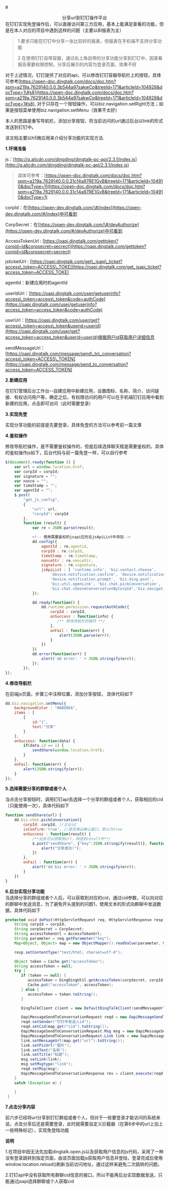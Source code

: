 #<center>分享url到钉钉操作平台</center>
在钉钉实现免登操作后，可以直接访问第三方应用，基本上能满足查看的功能，但是在本人对应的项目中遇到这样的问题（主要以BI报表为主）

> 1.要求只能在钉钉中分享一张比较好的报表，但报表在手机端不支持分享功能
>
> 2.在使用钉钉自带容器，通过右上角自带的分享功能分享到钉钉中，因查看报告需要权限控制，分享后展示的内容为登录页面，效果不好

对于上述情况，钉钉提供了对应的api，可以修改钉钉容器导航栏上的按钮，具体可参考[https://open-doc.dingtalk.com/docs/doc.htm?spm=a219a.7629140.0.0.3b544a97sakwCp&treeId=171&articleId=104928&docType=1\#s8](https://open-doc.dingtalk.com/docs/doc.htm?spm=a219a.7629140.0.0.3b544a97sakwCp&treeId=171&articleId=104928&docType=1#s8), 对于只存在一个按钮操作，可以biz.navigation.setRight方法；如果是按钮菜单使用biz.navigation.setMenu（效果不太好）

本人的思路是重写导航栏，添加分享按钮，将当前访问的url通过后台以link的形式发送到钉钉中。

该文档主要以h5微应用来介绍分享功能的实现方法.

**1.环境准备**

js：[http://g.alicdn.com/dingding/dingtalk-pc-api/2.3.1/index.js](http://g.alicdn.com/dingding/dingtalk-pc-api/2.3.1/index.js)

> 具体可参考：[https://open-doc.dingtalk.com/docs/doc.htm?spm=a219a.7629140.0.0.31c14a97RE1GvB&treeId=171&articleId=104910&docType=1](https://open-doc.dingtalk.com/docs/doc.htm?spm=a219a.7629140.0.0.31c14a97RE1GvB&treeId=171&articleId=104910&docType=1)

corpId：在[https://open-dev.dingtalk.com/\#/index](https://open-dev.dingtalk.com/#/index)中可看到

CorpSecret：在[https://open-dev.dingtalk.com/\#/devAuthorize](https://open-dev.dingtalk.com/#/devAuthorize)中可看到

AccessTokenUrl : [https://oapi.dingtalk.com/gettoken?corpid=id&corpsecret=secrect](https://oapi.dingtalk.com/gettoken?corpid=id&corpsecret=secrect)

jsticketUrl : [https://oapi.dingtalk.com/get\_jsapi\_ticket?access\_token=ACCESS\_TOKE](https://oapi.dingtalk.com/get_jsapi_ticket?access_token=ACCESS_TOKE)

agentId：新建应用时的agentId

userIdUrl：[https://oapi.dingtalk.com/user/getuserinfo?access\_token=access\_token&code=authCode](https://oapi.dingtalk.com/user/getuserinfo?access_token=access_token&code=authCode)

userUrl：[https://oapi.dingtalk.com/user/get?access\_token=access\_token&userid=userid](https://oapi.dingtalk.com/user/get?access_token=access_token&userid=userid)根据用户id获取用户详细信息

sendMessageUrl：[https://oapi.dingtalk.com/message/send\_to\_conversation?access\_token=ACCESS\_TOKEN](https://oapi.dingtalk.com/message/send_to_conversation?access_token=ACCESS_TOKEN)

**2.新建应用**

在钉钉管理后台工作台--自建应用中新建应用，设置图标、名称、简介、访问链接、有权访问用户等，确定之后，有权限访问的用户可以在手机端钉钉应用中看到新建的应用，点击即可访问（此时需要登录）

**3.实现免登**

实现分享功能的前提是先要登录，具体免登的方法可以参考前一篇文章

**4.鉴权操作**

修改导航栏操作，是不需要鉴权操作的，但是后续选择聊天框是需要鉴权的，具体的鉴权操作js如下，后台代码与前一篇免登一样，可以自行参考

```js
$(document).ready(function () {
    var url = window.location.href;
    var corpId = corpId;
    var signature = "";
    var nonce = "";
    var timeStamp = "";
    var agentId = "";
    $.post(
        "get_js_config",
        {
            "url": url,
            "corpId": corpId
        },
        function (result) {
            var re = JSON.parse(result);

            <!-- 使用需要鉴权的jsapi应先在jsApiList中添加-->
            dd.config({
                agentId : re.agentid,
                corpId : re.corpId,
                timeStamp : re.timeStamp,
                nonceStr : re.nonceStr,
                signature : re.signature,
                jsApiList : [ 'runtime.info', 'biz.contact.choose',
                    'device.notification.confirm', 'device.notification.alert',
                    'device.notification.prompt', 'biz.ding.post',
                    'biz.util.openLink', 'biz.chat.pickConversation',
                    'biz.chat.chooseConversationByCorpId','biz.navigation.setMenu']
            });

            dd.ready(function() {
                dd.runtime.permission.requestAuthCode({
                    corpId : corpId,
                    onSuccess : function(info) {
                       /** 修改导航栏的操作 **/
                    },
                    onFail : function(err) {
                        alert(JSON.parse(err));
                    }
                })
            })
            dd.error(function(err) {
                alert('dd error: ' + JSON.stringify(err));
            });
        });
});
```

**4.修改导航栏**

在前端js页面，步骤三中注释位置，添加分享按钮， 具体代码如下

```js
dd.biz.navigation.setMenu({
    backgroundColor : "#ADD8E6",
    items : [
        {
            id:"1",
            text:"分享"
        }
    ],
    onSuccess: function(data) {
        if(data.id == 1) {
            sendShare(window.location.href);
        }
    },
    onFail: function(err) {
        alert(JSON.stringify(err));
    }
});
```

**5.选择需要分享的群聊或者个人**

当点击分享按钮时，调用钉钉api去选择一个分享的群组或者个人，获取相应的cid（只能使用一次），具体代码如下

```js
function sendShare(url) {
    dd.biz.chat.pickConversation({
        corpId: corpId, //企业id
        isConfirm:'true', //是否弹出确认窗口，默认为true
        onSuccess : function(result) {
            /**此处可以获取到url，构造到result中**/
            $.post("sendShare", {"key":JSON.stringify(result)}, function () {
                alert("分享成功!");
            })
        },
        onFail : function(err) {
            alert('dd biz error: ' + JSON.stringify(err));
        }
    })
}
```

**6.后台实现分享功能**  
当选择分享的群组或者个人后，可以获取到对应的cid，通过cid参数，可以向对应的群聊中发送消息，为了避免开头提到的问题1，使用文本的形式向群聊中发送数据，具体代码如下

```java
protected void doPost(HttpServletRequest req, HttpServletResponse resp) throws ServletException, IOException {
    String corpId = corpId;
    String corpSecret = CorpSecret;
    String accessTokenUrl = AccessTokenUrl;
    String parameter = req.getParameter("key");
    Map<Object, Object> map = new ObjectMapper().readValue(parameter, Map.class);

    resp.setContentType("text/html; charset=utf-8");

    Object token = Cache.get("accessToken");
    String accessToken = null;
    try {
       if (token == null) {
          accessToken = DingDingUtil.getAccessToken(corpSecret, corpId, accessTokenUrl);
          Cache.put("accessToken", accessToken);
       } else {
          accessToken = token.toString();
       }

       DingTalkClient client = new DefaultDingTalkClient(sendMessageUrl);

       OapiMessageSendToConversationRequest reqd = new OapiMessageSendToConversationRequest();
       reqd.setSender("钉钉中发送人id");
       reqd.setCid(map.get("cid").toString());
       OapiMessageSendToConversationRequest.Msg msg = new OapiMessageSendToConversationRequest.Msg();
       OapiMessageSendToConversationRequest.Link link = new OapiMessageSendToConversationRequest.Link();
       link.setMessageUrl(map.get("url").toString());
       link.setPicUrl("图片");
       link.setText("名称");
       link.setTitle("标题");
       msg.setLink(link);
       msg.setMsgtype("link");
       reqd.setMsg(msg);
       OapiMessageSendToConversationResponse res = client.execute(reqd, accessToken);
    }
    catch (Exception e) {

    }
 }
```

**7.点击分享内容**

前六步已经将url分享到钉钉群组或者个人，但对于一些要登录才能访问的系统来说，点击分享后还是需要登录，此时就需要自定义拦截器（在第6步中的url上加上一些特殊标记），实现免登陆功能

**说明**

1.在项目中因无法先加载dingtalk.open.js以及获取用户信息的js代码，采用了一种没有登录跳转到指定页面，由该页面加载js获取用户信息并登陆，登录完成后使用window.location.reload\(\)刷新当前访问地址，通过这样来避免二次跳转的问题。

2.钉钉api中没有获取所有群聊cid信息的接口，所以不能再后台实现数据发送，只能通过jsapi选择群聊或个人获取cid

